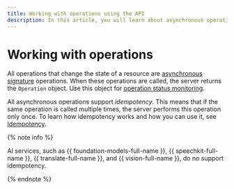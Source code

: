 ```yaml
---
title: Working with operations using the API
description: In this article, you will learn about asynchronous operations, the object they return and how to work with it, and about the idempotency mechanism.
---
```


# Working with operations

All operations that change the state of a resource are [asynchronous signature](async.md) operations. When these operations are called, the server returns the `Operation` object. Use this object for [operation status monitoring](operation.md#monitoring).

All asynchronous operations support _idempotency_. This means that if the same operation is called multiple times, the server performs this operation only once. To learn how idempotency works and how you can use it, see [Idempotency](idempotency.md).


{% note info %}

AI services, such as {{ foundation-models-full-name }}, {{ speechkit-full-name }}, {{ translate-full-name }}, and {{ vision-full-name }}, do no support idempotency.

{% endnote %}

